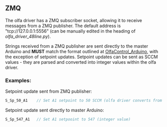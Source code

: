 ## ZMQ
The olfa driver has a ZMQ subscriber socket, allowing it to receive messages from a ZMQ publisher. The default address is "tcp://127.0.0.1:5556" (can be manually edited in the heading of *olfa_driver_48line.py*).  

Strings received from a ZMQ publisher are sent directly to the master Arduino and **MUST** match the format outlined at [OlfaControl_Arduino](https://github.com/tooles01/OlfaControl_Arduino/blob/master/README.md), with the exception of setpoint updates.  Setpoint updates can be sent as SCCM values - they are parsed and converted into integer values within the olfa driver.  

### Examples:
Setpoint update sent from ZMQ publisher:
```C
S_Sp_50_A1    // Set A1 setpoint to 50 SCCM (olfa driver converts from SCCM to integer before sending to master Arduino)
```
Setpoint update sent directly to master Arduino:
```C
S_Sp_547_A1   // Set A1 setpooint to 547 (integer value)
```